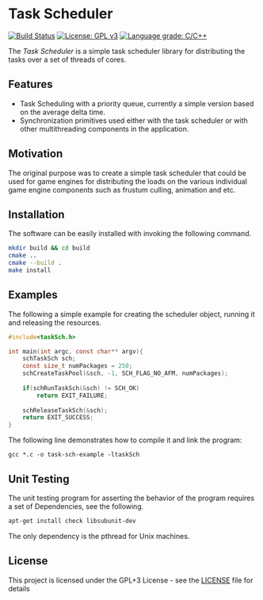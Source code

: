 # Task Scheduler
[![Build Status](https://travis-ci.org/voldien/task-scheduler.svg?branch=master)](https://travis-ci.org/voldien/task-scheduler)
[![License: GPL v3](https://img.shields.io/badge/License-GPLv3-blue.svg)](https://www.gnu.org/licenses/gpl-3.0)
[![Language grade: C/C++](https://img.shields.io/lgtm/grade/cpp/g/voldien/task-scheduler.svg?logo=lgtm&logoWidth=18)](https://lgtm.com/projects/g/voldien/task-scheduler/context:cpp)

The _Task Scheduler_ is a simple task scheduler library for distributing the tasks over a set of threads of cores.

## Features ##
* Task Scheduling with a priority queue, currently a simple version based on the average delta time.
* Synchronization primitives used either with the task scheduler or with other multithreading components in the application.

## Motivation
The original purpose was to create a simple task scheduler that could be used for game engines for distributing the loads on the various individual game engine components such as frustum culling, animation and etc.

## Installation
The software can be easily installed with invoking the following command.
```bash
mkdir build && cd build
cmake ..
cmake --build .
make install
```

## Examples
The following a simple example for creating the scheduler object, running it and releasing the resources.

```c
#include<taskSch.h>

int main(int argc, const char** argv){
    schTaskSch sch;
    const size_t numPackages = 250;
    schCreateTaskPool(&sch, -1, SCH_FLAG_NO_AFM, numPackages);
	
    if(schRunTaskSch(&sch) != SCH_OK)
        return EXIT_FAILURE;
        
    schReleaseTaskSch(&sch);
    return EXIT_SUCCESS;
}

```

The following line demonstrates how to compile it and link the program:
```
gcc *.c -o task-sch-example -ltaskSch
```

## Unit Testing
The unit testing program for asserting the behavior of the program requires a set of Dependencies, see the following.
```bash
apt-get install check libsubunit-dev
```
The only dependency is the pthread for Unix machines.

## License
This project is licensed under the GPL+3 License - see the [LICENSE](LICENSE) file for details
